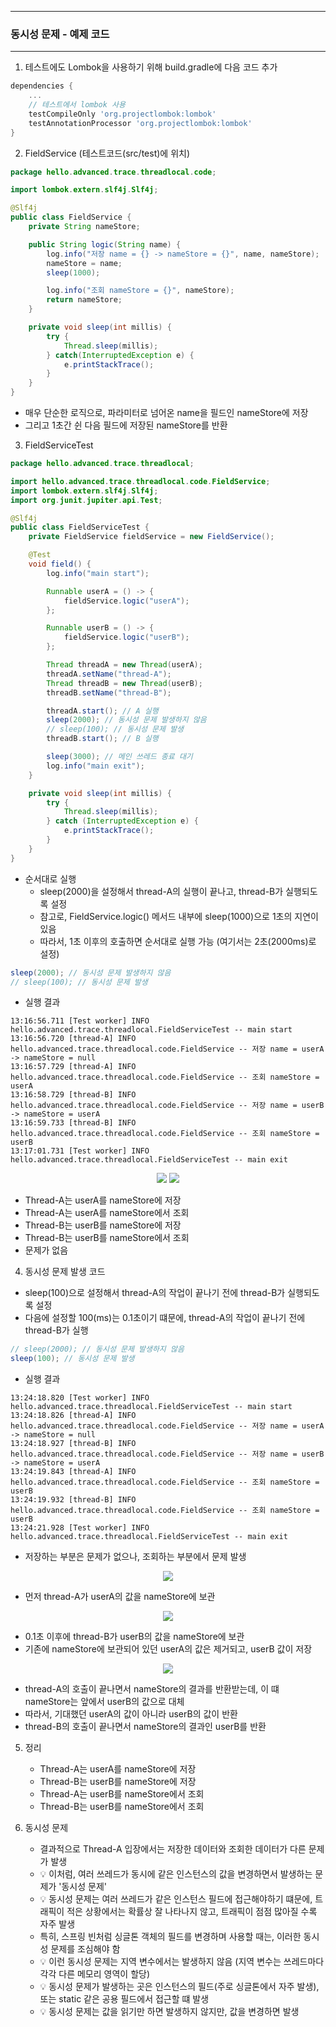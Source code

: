 -----
### 동시성 문제 - 예제 코드
-----
1. 테스트에도 Lombok을 사용하기 위해 build.gradle에 다음 코드 추가
```gradle
dependencies {
    ...
    // 테스트에서 lombok 사용
    testCompileOnly 'org.projectlombok:lombok'
    testAnnotationProcessor 'org.projectlombok:lombok' 
}
```

2. FieldService (테스트코드(src/test)에 위치)
```java
package hello.advanced.trace.threadlocal.code;

import lombok.extern.slf4j.Slf4j;

@Slf4j
public class FieldService {
    private String nameStore;

    public String logic(String name) {
        log.info("저장 name = {} -> nameStore = {}", name, nameStore);
        nameStore = name;
        sleep(1000);

        log.info("조회 nameStore = {}", nameStore);
        return nameStore;
    }

    private void sleep(int millis) {
        try {
            Thread.sleep(millis);
        } catch(InterruptedException e) {
            e.printStackTrace();
        }
    }
}
```
  - 매우 단순한 로직으로, 파라미터로 넘어온 name을 필드인 nameStore에 저장
  - 그리고 1초간 쉰 다음 필드에 저장된 nameStore를 반환

3. FieldServiceTest
```java
package hello.advanced.trace.threadlocal;

import hello.advanced.trace.threadlocal.code.FieldService;
import lombok.extern.slf4j.Slf4j;
import org.junit.jupiter.api.Test;

@Slf4j
public class FieldServiceTest {
    private FieldService fieldService = new FieldService();

    @Test
    void field() {
        log.info("main start");

        Runnable userA = () -> {
            fieldService.logic("userA");
        };

        Runnable userB = () -> {
            fieldService.logic("userB");
        };

        Thread threadA = new Thread(userA);
        threadA.setName("thread-A");
        Thread threadB = new Thread(userB);
        threadB.setName("thread-B");

        threadA.start(); // A 실행
        sleep(2000); // 동시성 문제 발생하지 않음
        // sleep(100); // 동시성 문제 발생
        threadB.start(); // B 실행

        sleep(3000); // 메인 쓰레드 종료 대기
        log.info("main exit");
    }

    private void sleep(int millis) {
        try {
            Thread.sleep(millis);
        } catch (InterruptedException e) {
            e.printStackTrace();
        }
    }
}
```
  - 순서대로 실행
    + sleep(2000)을 설정해서 thread-A의 실행이 끝나고, thread-B가 실행되도록 설정
    + 참고로, FieldService.logic() 메서드 내부에 sleep(1000)으로 1초의 지연이 있음
    + 따라서, 1초 이후의 호출하면 순서대로 실행 가능 (여기서는 2초(2000ms)로 설정)
```java
sleep(2000); // 동시성 문제 발생하지 않음
// sleep(100); // 동시성 문제 발생
```

  - 실행 결과
```
13:16:56.711 [Test worker] INFO hello.advanced.trace.threadlocal.FieldServiceTest -- main start
13:16:56.720 [thread-A] INFO hello.advanced.trace.threadlocal.code.FieldService -- 저장 name = userA -> nameStore = null
13:16:57.729 [thread-A] INFO hello.advanced.trace.threadlocal.code.FieldService -- 조회 nameStore = userA
13:16:58.729 [thread-B] INFO hello.advanced.trace.threadlocal.code.FieldService -- 저장 name = userB -> nameStore = userA
13:16:59.733 [thread-B] INFO hello.advanced.trace.threadlocal.code.FieldService -- 조회 nameStore = userB
13:17:01.731 [Test worker] INFO hello.advanced.trace.threadlocal.FieldServiceTest -- main exit
```

<div align="center">
<img src="https://github.com/user-attachments/assets/904f33fe-1e79-488a-bfcd-7d1afda77348">
<img src="https://github.com/user-attachments/assets/cb2b1b18-9567-4666-9e1b-2f8846fbc39">
</div>

  - Thread-A는 userA를 nameStore에 저장
  - Thread-A는 userA를 nameStore에서 조회
  - Thread-B는 userB를 nameStore에 저장
  - Thread-B는 userB를 nameStore에서 조회
  - 문제가 없음

4. 동시성 문제 발생 코드
  - sleep(100)으로 설정해서 thread-A의 작업이 끝나기 전에 thread-B가 실행되도록 설정
  - 다음에 설정할 100(ms)는 0.1초이기 떄문에, thread-A의 작업이 끝나기 전에 thread-B가 실행
```java
// sleep(2000); // 동시성 문제 발생하지 않음
sleep(100); // 동시성 문제 발생
```

  - 실행 결과
```
13:24:18.820 [Test worker] INFO hello.advanced.trace.threadlocal.FieldServiceTest -- main start
13:24:18.826 [thread-A] INFO hello.advanced.trace.threadlocal.code.FieldService -- 저장 name = userA -> nameStore = null
13:24:18.927 [thread-B] INFO hello.advanced.trace.threadlocal.code.FieldService -- 저장 name = userB -> nameStore = userA
13:24:19.843 [thread-A] INFO hello.advanced.trace.threadlocal.code.FieldService -- 조회 nameStore = userB
13:24:19.932 [thread-B] INFO hello.advanced.trace.threadlocal.code.FieldService -- 조회 nameStore = userB
13:24:21.928 [Test worker] INFO hello.advanced.trace.threadlocal.FieldServiceTest -- main exit
```

  - 저장하는 부분은 문제가 없으나, 조회하는 부분에서 문제 발생
<div align="center">
<img src="https://github.com/user-attachments/assets/3b20cc8f-2000-4d36-8941-079aeca5c958">
</div>

  - 먼저 thread-A가 userA의 값을 nameStore에 보관
<div align="center">
<img src="https://github.com/user-attachments/assets/88afb980-6117-4c4d-a2a1-17cd7ebad6f8">
</div>

  - 0.1초 이후에 thread-B가 userB의 값을 nameStore에 보관
  - 기존에 nameStore에 보관되어 있던 userA의 값은 제거되고, userB 값이 저장

<div align="center">
<img src="https://github.com/user-attachments/assets/e81a0319-d3c3-49cd-800b-d23b227ae932">
</div>

  - thread-A의 호출이 끝나면서 nameStore의 결과를 반환받는데, 이 떄 nameStore는 앞에서 userB의 값으로 대체
  - 따라서, 기대했던 userA의 값이 아니라 userB의 값이 반환
  - thread-B의 호출이 끝나면서 nameStore의 결과인 userB를 반환

5. 정리
   - Thread-A는 userA를 nameStore에 저장
   - Thread-B는 userB를 nameStore에 저장
   - Thread-A는 userB를 nameStore에서 조회
   - Thread-B는 userB를 nameStore에서 조회

6. 동시성 문제
   - 결과적으로 Thread-A 입장에서는 저장한 데이터와 조회한 데이터가 다른 문제가 발생
   - 💡 이처럼, 여러 쓰레드가 동시에 같은 인스턴스의 값을 변경하면서 발생하는 문제가 '동시성 문제'
   - 💡 동시성 문제는 여러 쓰레드가 같은 인스턴스 필드에 접근해야하기 떄문에, 트래픽이 적은 상황에서는 확률상 잘 나타나지 않고, 트래픽이 점점 많아질 수록 자주 발생
   - 특히, 스프링 빈처럼 싱글톤 객체의 필드를 변경하며 사용할 때는, 이러한 동시성 문제를 조심해야 함
   - 💡 이런 동시성 문제는 지역 변수에서는 발생하지 않음 (지역 변수는 쓰레드마다 각각 다른 메모리 영역이 할당)
   - 💡 동시성 문제가 발생하는 곳은 인스턴스의 필드(주로 싱글톤에서 자주 발생), 또는 static 같은 공용 필드에서 접근할 떄 발생
   - 💡 동시성 문제는 값을 읽기만 하면 발생하지 않지만, 값을 변경하면 발생
  

